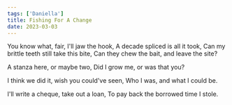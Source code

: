 ```yaml
---  
tags: ['Daniella']
title: Fishing For A Change
date: 2023-03-03
---
```


You know what, fair, I'll jaw the hook,
A decade spliced is all it took,
Can my brittle teeth still take this bite,
Can they chew the bait, and leave the site?

A stanza here, or maybe two,
Did I grow me, or was that you?

I think we did it, wish you could've seen,
Who I was, and what I could be.

I'll write a cheque, take out a loan,
To pay back the borrowed time I stole.